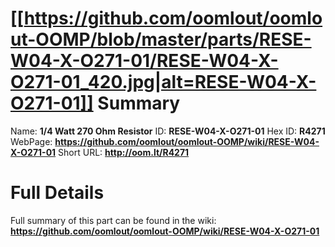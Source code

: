 
[[https://github.com/oomlout/oomlout-OOMP/blob/master/parts/RESE-W04-X-O271-01/RESE-W04-X-O271-01_420.jpg|alt=RESE-W04-X-O271-01]] 
Summary
=================

Name: __1/4 Watt 270 Ohm Resistor__
ID: __RESE-W04-X-O271-01__
Hex ID: __R4271__
WebPage: __https://github.com/oomlout/oomlout-OOMP/wiki/RESE-W04-X-O271-01__
Short URL: __http://oom.lt/R4271__

Full Details
==========================
Full summary of this part can be found in the wiki:   
__https://github.com/oomlout/oomlout-OOMP/wiki/RESE-W04-X-O271-01__   

